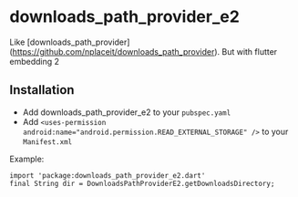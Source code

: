 # downloads_path_provider_e2

Like [downloads_path_provider] (https://github.com/nplaceit/downloads_path_provider). But with flutter embedding 2

## Installation

* Add downloads_path_provider_e2 to your ```pubspec.yaml```
* Add ```<uses-permission android:name="android.permission.READ_EXTERNAL_STORAGE" />``` to your ```Manifest.xml```



Example:

```
import 'package:downloads_path_provider_e2.dart'
final String dir = DownloadsPathProviderE2.getDownloadsDirectory;
```